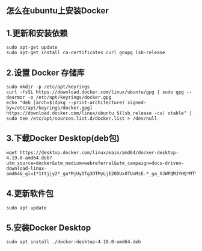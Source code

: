 ## 怎么在ubuntu上安装Docker
## 1.更新和安装依赖
```
sudo apt-get update
sudo apt-get install ca-certificates curl gnupg lsb-release
```

## 2.设置 Docker 存储库 
```
sudo mkdir -p /etc/apt/keyrings
curl -fsSL https://download.docker.com/linux/ubuntu/gpg | sudo gpg --dearmor -o /etc/apt/keyrings/docker.gpg
echo "deb [arch=$(dpkg --print-architecture) signed-by=/etc/apt/keyrings/docker.gpg] https://download.docker.com/linux/ubuntu $(lsb_release -cs) stable" | sudo tee /etc/apt/sources.list.d/docker.list > /dev/null
```

## 3.下载Docker Desktop(deb包)
```
wget https://desktop.docker.com/linux/main/amd64/docker-desktop-4.19.0-amd64.deb?utm_source=docker&utm_medium=webreferral&utm_campaign=docs-driven-download-linux-amd64&_gl=1*1ttjjy2*_ga*MjUyOTg3OTMyLjE2ODUxOTUxMzE.*_ga_XJWPQMJYHQ*MTY4NTE5NTEzMS4xLjEuMTY4NTE5NTE0Ny40NC4wLjA.
```

## 4.更新软件包
```
sudo apt update
```


## 5.安装Docker Desktop
```
sudo apt install ./docker-desktop-4.19.0-amd64.deb
```

